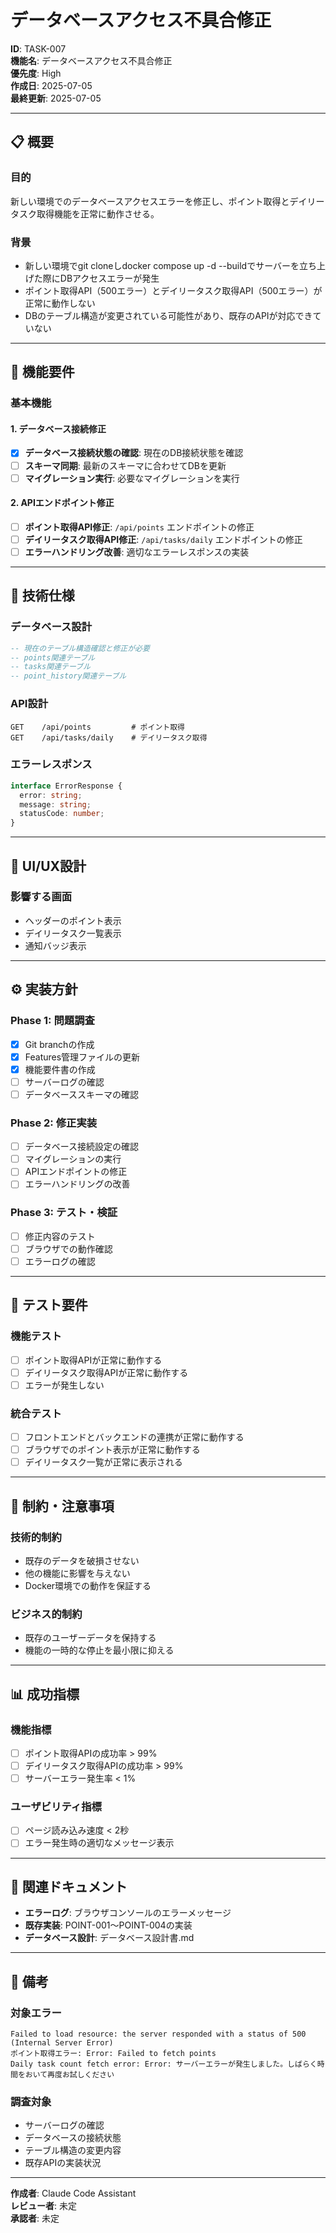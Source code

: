 # データベースアクセス不具合修正

**ID**: TASK-007  
**機能名**: データベースアクセス不具合修正  
**優先度**: High  
**作成日**: 2025-07-05  
**最終更新**: 2025-07-05  

---

## 📋 概要

### 目的
新しい環境でのデータベースアクセスエラーを修正し、ポイント取得とデイリータスク取得機能を正常に動作させる。

### 背景
- 新しい環境でgit cloneしdocker compose up -d --buildでサーバーを立ち上げた際にDBアクセスエラーが発生
- ポイント取得API（500エラー）とデイリータスク取得API（500エラー）が正常に動作しない
- DBのテーブル構造が変更されている可能性があり、既存のAPIが対応できていない

---

## 🎯 機能要件

### 基本機能

#### 1. データベース接続修正
- [x] **データベース接続状態の確認**: 現在のDB接続状態を確認
- [ ] **スキーマ同期**: 最新のスキーマに合わせてDBを更新
- [ ] **マイグレーション実行**: 必要なマイグレーションを実行

#### 2. APIエンドポイント修正
- [ ] **ポイント取得API修正**: `/api/points` エンドポイントの修正
- [ ] **デイリータスク取得API修正**: `/api/tasks/daily` エンドポイントの修正
- [ ] **エラーハンドリング改善**: 適切なエラーレスポンスの実装

---

## 🔧 技術仕様

### データベース設計
```sql
-- 現在のテーブル構造確認と修正が必要
-- points関連テーブル
-- tasks関連テーブル
-- point_history関連テーブル
```

### API設計
```
GET    /api/points         # ポイント取得
GET    /api/tasks/daily    # デイリータスク取得
```

### エラーレスポンス
```typescript
interface ErrorResponse {
  error: string;
  message: string;
  statusCode: number;
}
```

---

## 🎨 UI/UX設計

### 影響する画面
- ヘッダーのポイント表示
- デイリータスク一覧表示
- 通知バッジ表示

---

## ⚙️ 実装方針

### Phase 1: 問題調査
- [x] Git branchの作成
- [x] Features管理ファイルの更新
- [x] 機能要件書の作成
- [ ] サーバーログの確認
- [ ] データベーススキーマの確認

### Phase 2: 修正実装
- [ ] データベース接続設定の確認
- [ ] マイグレーションの実行
- [ ] APIエンドポイントの修正
- [ ] エラーハンドリングの改善

### Phase 3: テスト・検証
- [ ] 修正内容のテスト
- [ ] ブラウザでの動作確認
- [ ] エラーログの確認

---

## 🧪 テスト要件

### 機能テスト
- [ ] ポイント取得APIが正常に動作する
- [ ] デイリータスク取得APIが正常に動作する
- [ ] エラーが発生しない

### 統合テスト
- [ ] フロントエンドとバックエンドの連携が正常に動作する
- [ ] ブラウザでのポイント表示が正常に動作する
- [ ] デイリータスク一覧が正常に表示される

---

## 🚨 制約・注意事項

### 技術的制約
- 既存のデータを破損させない
- 他の機能に影響を与えない
- Docker環境での動作を保証する

### ビジネス的制約
- 既存のユーザーデータを保持する
- 機能の一時的な停止を最小限に抑える

---

## 📊 成功指標

### 機能指標
- [ ] ポイント取得APIの成功率 > 99%
- [ ] デイリータスク取得APIの成功率 > 99%
- [ ] サーバーエラー発生率 < 1%

### ユーザビリティ指標
- [ ] ページ読み込み速度 < 2秒
- [ ] エラー発生時の適切なメッセージ表示

---

## 🔗 関連ドキュメント

- **エラーログ**: ブラウザコンソールのエラーメッセージ
- **既存実装**: POINT-001〜POINT-004の実装
- **データベース設計**: データベース設計書.md

---

## 📝 備考

### 対象エラー
```
Failed to load resource: the server responded with a status of 500 (Internal Server Error)
ポイント取得エラー: Error: Failed to fetch points
Daily task count fetch error: Error: サーバーエラーが発生しました。しばらく時間をおいて再度お試しください
```

### 調査対象
- サーバーログの確認
- データベースの接続状態
- テーブル構造の変更内容
- 既存APIの実装状況

---

**作成者**: Claude Code Assistant  
**レビュー者**: 未定  
**承認者**: 未定